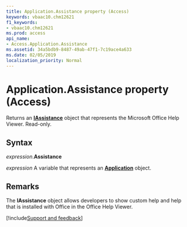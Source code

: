```yaml
---
title: Application.Assistance property (Access)
keywords: vbaac10.chm12621
f1_keywords:
- vbaac10.chm12621
ms.prod: access
api_name:
- Access.Application.Assistance
ms.assetid: 34a5bdb9-8487-49ab-47f1-7c19ace4a633
ms.date: 02/05/2019
localization_priority: Normal
---
```



# Application.Assistance property (Access)

Returns an **[IAssistance](Office.IAssistance.md)** object that represents the Microsoft Office Help Viewer. Read-only.


## Syntax

_expression_.**Assistance**

_expression_ A variable that represents an **[Application](Access.Application.md)** object.


## Remarks

The **IAssistance** object allows developers to show custom help and help that is installed with Office in the Office Help Viewer.




[!include[Support and feedback](~/includes/feedback-boilerplate.md)]
